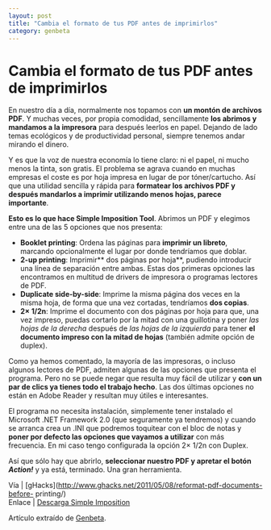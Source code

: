 ```yaml
---
layout: post
title: "Cambia el formato de tus PDF antes de imprimirlos"
category: genbeta
---
```


# Cambia el formato de tus PDF antes de imprimirlos


En nuestro día a día, normalmente nos topamos con **un montón de archivos
PDF**. Y muchas veces, por propia comodidad, sencillamente **los abrimos y
mandamos a la impresora** para después leerlos en papel. Dejando de lado temas
ecológicos y de productividad personal, siempre tenemos andar mirando el
dinero.

Y es que la voz de nuestra economía lo tiene claro: ni el papel, ni mucho
menos la tinta, son gratis. El problema se agrava cuando en muchas empresas el
coste es por hoja impresa en lugar de por tóner/cartucho. Así que una utilidad
sencilla y rápida para **formatear los archivos PDF y después mandarlos a
imprimir utilizando menos hojas, parece importante**.

**Esto es lo que hace Simple Imposition Tool**. Abrimos un PDF y elegimos entre una de las 5 opciones que nos presenta: 

  * **Booklet printing**: Ordena las páginas para **imprimir un libreto**, marcando opcionalmente el lugar por donde tendríamos que doblar.
  * **2-up printing**: Imprimir** dos páginas por hoja**, pudiendo introducir una línea de separación entre ambas. Estas dos primeras opciones las encontramos en multitud de drivers de impresora o programas lectores de PDF.
  * **Duplicate side-by-side**: Imprime la misma página dos veces en la misma hoja, de forma que una vez cortadas, tendríamos **dos copias**.
  * **2× 1/2n**: Imprime el documento con dos páginas por hoja para que, una vez impreso, puedas cortarlo por la mitad con una guillotina y poner _las hojas de la derecha_ después de _las hojas de la izquierda_ para tener **el documento impreso con la mitad de hojas** (también admite opción de duplex).

Como ya hemos comentado, la mayoría de las impresoras, o incluso algunos
lectores de PDF, admiten algunas de las opciones que presenta el programa.
Pero no se puede negar que resulta muy fácil de utilizar y **con un par de
clics ya tienes todo el trabajo hecho**. Las dos últimas opciones no están en
Adobe Reader y resultan muy útiles e interesantes.

El programa no necesita instalación, simplemente tener instalado el Microsoft
.NET Framework 2.0 (que seguramente ya tendremos) y cuando se arranca crea un
.INI que podremos toquitear con el bloc de notas y **poner por defecto las
opciones que vayamos a utilizar** con más frecuencia. En mi caso tengo
configurada la opción 2× 1/2n con Duplex.

Así que sólo hay que abrirlo, **seleccionar nuestro PDF y apretar el botón
_Action!_** y ya está, terminado. Una gran herramienta.

Vía | [gHacks](http://www.ghacks.net/2011/05/08/reformat-pdf-documents-before-
printing/)  
Enlace | [Descarga Simple
Imposition](http://www.noliturbare.com/files/gimposition.zip)

Artículo extraído de [Genbeta](http://www.genbeta.com).